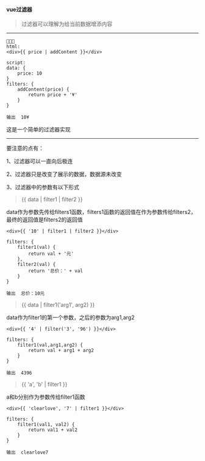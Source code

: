 #### vue过滤器

> 过滤器可以理解为给当前数据增添内容

---
```
🌰🌰🌰
html:
<div>{{ price | addContent }}</div>

script:
data: {
    price: 10
}
filters: {
    addContent(price) {
        return price + '¥'
    }
}

输出  10¥
```

这是一个简单的过滤器实现

---
要注意的点有：

1、过滤器可以一直向后极连

2、过滤器只是改变了展示的数据，数据源未改变

3、过滤器中的参数有以下形式

> {{ data | filter1 | filter2 }}

data作为参数先传给filters1函数，filters1函数的返回值在作为参数传给filters2，最终的返回值是filters2的返回值
```
<div>{{ '10' | filter1 | filter2 }}</div>

filters: {
    filter1(val) {
        return val + '元'
    },
    filter2(val) {
        return '总价：' + val
    }
}

输出  总价：10元
```

> {{ data | filter1('arg1', arg2) }}

data作为filter1的第一个参数，之后的参数为arg1,arg2

```
<div>{{ '4' | filter('3', '96') }}</div>

filters: {
    filter1(val,arg1,arg2) {
        return val + arg1 + arg2
    }
}

输出  4396
```
> {{ 'a', 'b' | filter1 }}

a和b分别作为参数传给filter1函数

```
<div>{{ 'clearlove', '7' | filter1 }}</div>

filters: {
    filter1(val1, val2) {
        return val1 + val2
    }
}

输出  clearlove7
```